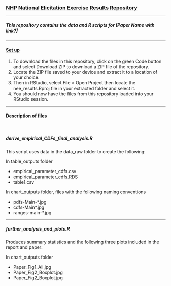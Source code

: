 ### <u>**NHP National Elicitation Exercise Results Repository**</u>
***

##### This repository contains the data and R scripts for [Paper Name with link?]
***

#### <u>**Set up**</u>
1. To download the files in this repository, click on the green Code button and select Download ZIP to download a ZIP file of the repository. 
2. Locate the ZIP file saved to your device and extract it to a location of your choice. 
3. Then in RStudio, select File > Open Project then locate the nee_results.Rproj file in your extracted folder and select it. 
4. You should now have the files from this repository loaded into your RStudio session.  

***

#### <u>**Description of files**</u>
<br />

##### **derive_empirical_CDFs_final_analysis.R**

This script uses data in the data_raw folder to create the following:

In table_outputs folder

* empirical_parameter_cdfs.csv
* empirical_parameter_cdfs.RDS
* table1.csv

In chart_outputs folder, files with the following naming conventions 

* pdfs-Main-*.jpg
* cdfs-Main*.jpg
* ranges-main-*.jpg

***

##### **further_analysis_and_plots.R**

Produces summary statistics and the following three plots included in the report and paper:

In chart_outputs folder

* Paper_Fig1_All.jpg
* Paper_Fig2_Boxplot.jpg
* Paper_Fig2_Boxplot.jpg








